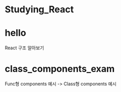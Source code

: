 # Studying_React

# hello 

React 구조 알아보기


# class_components_exam

Func형 components 예시 -> Class형 components 예시